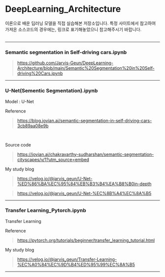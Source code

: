 # DeepLearning_Architecture

이론으로 배운 딥러닝 모델을 직접 실습해본 저장소입니다. 특정 사이트에서 참고하여 가져온 소스코드의 경우에는, 링크로 표기해놓았으니 참고해주시기 바랍니다.
<br>
<br>

---

### Semantic segmentation in Self-driving cars.ipynb
> https://github.com/Jarvis-Geun/DeepLearning-Architecture/blob/main/Semantic%20Segmentation%20in%20Self-driving%20Cars.ipynb

---

### U-Net(Sementic Segmentation).ipynb

Model : U-Net

Reference
> https://blog.jovian.ai/semantic-segmentation-in-self-driving-cars-3cb89aa08e9b

<br/>

Source code
> https://jovian.ai/chakravarthy-sudharshan/semantic-segmentation-cityscapes/v/1?utm_source=embed

My study blog
> https://velog.io/@jarvis_geun/U-Net-%ED%86%BA%EC%95%84%EB%B3%B4%EA%B8%B0in-depth

> https://velog.io/@jarvis_geun/U-Net-%EC%8B%A4%EC%8A%B5

---

### Transfer Learning_Pytorch.ipynb
Transfer Learning

Reference
> https://pytorch.org/tutorials/beginner/transfer_learning_tutorial.html  
  
My study blog
> https://velog.io/@jarvis_geun/Transfer-Learning-%EC%A0%84%EC%9D%B4%ED%95%99%EC%8A%B5

---
